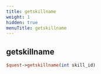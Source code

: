 ```yaml
---
title: getskillname
weight: 1
hidden: true
menuTitle: getskillname
---
```

## getskillname
```perl
$quest->getskillname(int skill_id)
```